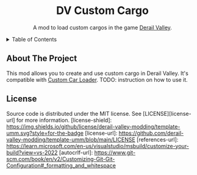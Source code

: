 <!-- PROJECT TITLE -->
<div align="center">
	<h1>DV Custom Cargo</h1>
	<p>
		A mod to load custom cargos in the game <a href="http://www.derailvalley.com/">Derail Valley</a>.
	</p>
</div>




<!-- TABLE OF CONTENTS -->
<details>
	<summary>Table of Contents</summary>
	<ol>
		<li><a href="#about-the-project">About The Project</a></li>
		<li><a href="#license">License</a></li>
	</ol>
</details>




<!-- ABOUT THE PROJECT -->

## About The Project

This mod allows you to create and use custom cargo in Derail Valley. It's compatible with <a href="https://github.com/derail-valley-modding/custom-car-loader">Custom Car Loader</a>.
TODO: instruction on how to use it.




<!-- LICENSE -->

## License

Source code is distributed under the MIT license.
See [LICENSE][license-url] for more information.
[license-shield]: https://img.shields.io/github/license/derail-valley-modding/template-umm.svg?style=for-the-badge
[license-url]: https://github.com/derail-valley-modding/template-umm/blob/main/LICENSE
[references-url]: https://learn.microsoft.com/en-us/visualstudio/msbuild/customize-your-build?view=vs-2022
[autocrlf-url]: https://www.git-scm.com/book/en/v2/Customizing-Git-Git-Configuration#_formatting_and_whitespace
